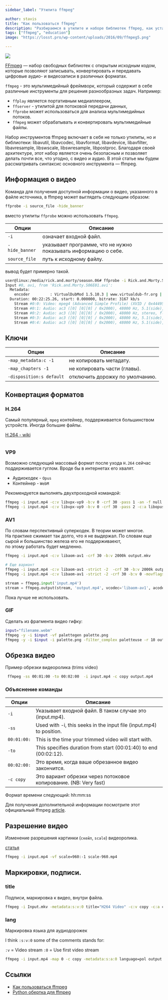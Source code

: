 ```yaml
---
sidebar_label: "Утилита ffmpeg"

author: stavis
title: "Как пользоваться ffmpeg"
description: "Разбираемся в утилите и наборе библиотек ffmpeg, как установить, использовать, научиться"
tags: ["ffmpeg", "education"]
image: "https://losst.pro/wp-content/uploads/2016/09/ffmpeg5.png"

---
```


![](https://losst.pro/wp-content/uploads/2016/09/ffmpeg5.png)

[FFmpeg](https://ffmpeg.org/) — набор свободных библиотек с открытым исходным кодом, которые позволяют записывать, конвертировать и передавать цифровые аудио- и видеозаписи в различных форматах.

`ffmpeg` - это мультимедийный фреймворк, который содержит в себе различные инструменты для решения разнообразных задач. Например:

- `ffplay` является портативным медиаплеером, 
- `ffserver` - утилитой для потоковой передачи данных,
- `ffprobe` может использоваться для анализа мультимедийных потоков.
- `ffmpeg` может обрабатывать и конвертировать мультимедийные файлы.

Набор инструментов ffmpeg включает в себя не только утилиты, но и библиотеки: libavutil, libavcodec, libavformat, libavdevice, libavfilter, libavresample, libswscale, libswresample, libpostproc. Благодаря своей архитектуре, этот набор является очень безопасным и позволяет делать почти все, что угодно, с видео и аудио. В этой статье мы будем рассматривать синтаксис основного инструмента — ffmpeg.

## Информация о видео

Команда для получения доступной информации о видео, указанного в файле источника, в ffmpeg может выглядеть следующим образом:

```bash
ffprobe -i source_file -hide_banner
```

вместо утилиты `ffprobe` можно использовать `ffmpeg`.

| Опции | Описание |
| --- | --- |
| `-i` | означает входной файл. |
| `-hide_banner` |  указывает программе, что не нужно показывать информацию о себе. |
| `source_file` | путь к исходному файлу. |

вывод будет примерно такой.

```bash
user@linux:/media/rick.and.morty/season.06# ffprobe -i Rick.and.Morty.S06E01.avi -hide_banner
Input #0, avi, from 'Rick.and.Morty.S06E01.avi':
  Metadata:
    encoder         : VirtualDubMod 1.5.10.3 | www.virtualdub-fr.org || (build 2550/release)
  Duration: 00:22:25.26, start: 0.000000, bitrate: 3167 kb/s
    Stream #0:0: Video: mpeg4 (Advanced Simple Profile) (XVID / 0x44495658), yuv420p, 720x400 [SAR 1:1 DAR 9:5], 1799 kb/s, 23.98 fps, 23.98 tbr, 23.98 tbn, 23.98 tbc
    Stream #0:1: Audio: ac3 ([0] [0][0] / 0x2000), 48000 Hz, 5.1(side), fltp, 384 kb/s
    Stream #0:2: Audio: ac3 ([0] [0][0] / 0x2000), 48000 Hz, stereo, fltp, 192 kb/s
    Stream #0:3: Audio: ac3 ([0] [0][0] / 0x2000), 48000 Hz, 5.1(side), fltp, 384 kb/s
    Stream #0:4: Audio: ac3 ([0] [0][0] / 0x2000), 48000 Hz, 5.1(side), fltp, 384 kb/s
```

## Ключи

| Опции | Описание |
| --- | --- |
| `-map_metadata:c -1` | не копировать метадату. |
| `-map_chapters -1` | не копировать части (главы). |
| `-disposition:s default` | отключить дорожку по умолчанию. |



## Конвертация форматов

### H.264

Самый популярный, `mpeg` контейнер, поддерживается большинством устройств.
Иногда большие файлы.

[H.264 - wiki](https://ru.wikipedia.org/wiki/H.264)

```bash

```

### VP9

Возможно следующий массовый формат после ухода `H.264`
сейчас поддерживается гуглом. Вроде бы в интернетах его хвалят.

- Аудиокодек - `Opus`
- Контейнер - `WebM`

Рекомендуется выполнять двухпроходной командой:

```bash
ffmpeg -i input.mp4 -c:v libvpx-vp9 -b:v 0 -crf 30 -pass 1 -an -f null NUL && ^
ffmpeg -i input.mp4 -c:v libvpx-vp9 -b:v 0 -crf 30 -pass 2 -c:a libopus output.webm
```

### AV1

По словам перспективный суперкодек. В теории может многое.  
На практике сжимает так долго, что я не выдержал.
По словам еще сырой и большинство железа его не поддерживаеют,  
по этому работать будет медленно.


```bash
ffmpeg -i input.mp4 -c:v libaom-av1 -crf 30 -b:v 2000k output.mkv

# Еще вариант
ffmpeg -i input.mp4 -c:v libaom-av1 -strict -2  -crf 30 -b:v 2000k output.mkv
ffmpeg -i input.mp4 -c:v libaom-av1 -strict -2 -crf 30 -b:v 0 -movflags +faststart output.mp4
```

```python
stream = ffmpeg.input('input.mp4')
stream = ffmpeg.output(stream, 'output.mp4', vcodec='libaom-av1', acodec='libopus', strict='-2')
```

Пока лучше не использовать.

### GIF

Сделать из фрагмента видео гифку:

```bash
input="filename.webm"
ffmpeg -y -i $input -vf palettegen palette.png
ffmpeg -y -i $input -i palette.png -filter_complex paletteuse -r 10 out.gif
```

## Обрезка видео

Пример обрезки видеоролика (trims video)

```sh
 ffmpeg -ss 00:01:00 -to 00:02:00  -i input.mp4 -c copy output.mp4
```

### Объяснение команды

| Опции | Описание |
| --- | --- |
| `-i` | Указывает входной файл. В таком случае это (input.mp4). |
| `-ss` | Used with -i, this seeks in the input file (input.mp4) to position. |
| `00:01:00:` | This is the time your trimmed video will start with. |
| `-to` | This specifies duration from start (00:01:40) to end (00:02:12). |
| `00:02:00:` | Это время, когда ваше обрезанное видео закончится. |
| `-c copy` | Это вариант обрезки через потоковое копирование. (NB: Very fast) |

Формат времени следующий: hh:mm:ss

Для получения дополнительной информации посмотрите этот официальный ffmpeg [article](https://trac.ffmpeg.org/wiki/Seeking#Cuttingsmallsections).


## Разрешение видео

Изменение разрешения картинки (`скейл`, `scale`) видеоролика.

[статья](https://trac.ffmpeg.org/wiki/Scaling)

```bash
ffmpeg -i input.mp4 -vf scale=960:-1 scale-960.mp4
```

## Маркировки, подписи.

### title

Подписи, маркировка к видео, внутри файла.

```bash
ffmpeg -i Input.mkv -metadata:s:v:0 title="H264 Video" -c:v copy -c:a copy -c:s copy Output.mkv
```

### lang

Маркировка языка для аудиодорожек

I think `:s:v:0` some of the comments stands for:

`:v` = Video stream `:0` = Use first video stream

```bash
ffmpeg -i input.mp4 -map 0 -c copy -metadata:s:a:0 language=pol output.mp4
```

## Ссылки

- [Как пользоваться ffmpeg](https://losst.pro/poleznye-komandy-ffmpeg)
- [Python обертка для ffmpeg](https://github.com/kkroening/ffmpeg-python)
